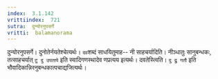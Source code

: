 ```yaml
---
index:  3.1.142
vrittiindex:  721
sutra:  दुन्योरनुपसर्गे
vritti:  balamanorama 
---
```


दुन्योरनुपसर्गे। दुनोतेर्नयतेश्चेत्यर्थः। `दव`शब्दं साधयितुमाह-- नी साहचर्यादिति। नीञ्धातुः सानुबन्धकः, तत्साहचर्यात् `टु दु उपतापे` इति स्वादिगणस्थादेव णप्रत्यय इत्यर्थः। दवतेस्त्विति। `दु द्रु गतौ` इति भौवादिकान्निरनुबन्धकात्पचाद्यजित्यर्थः। 

